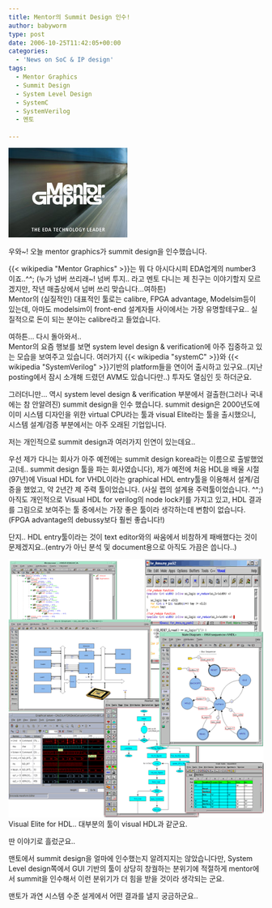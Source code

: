 ```yaml
---
title: Mentor의 Summit Design 인수!
author: babyworm
type: post
date: 2006-10-25T11:42:05+00:00
categories:
  - 'News on SoC & IP design'
tags:
  - Mentor Graphics
  - Summit Design
  - System Level Design
  - SystemC
  - SystemVerilog
  - 멘토

---
```

<img loading="lazy" decoding="async" src="featured_mentor.jpg" class="alignright">

우와~! 오늘 mentor graphics가 summit design을 인수했습니다.

{{< wikipedia "Mentor Graphics" >}}는 뭐 다 아시다시피 EDA업계의 number3 이죠..^^; (누가 넘버 쓰리래~! 넘버 투지.. 라고 멘토 다니는 제 친구는 이야기할지 모르겠지만, 작년 매출상에서 넘버 쓰리 맞습니다…여하튼)
<br>
Mentor의 (실질적인) 대표적인 툴로는 calibre, FPGA advantage, Modelsim등이 있는데, 아마도 modelsim이 front-end 설계자들 사이에서는 가장 유명할테구요.. 실질적으로 돈이 되는 분야는 calibre라고 들었습니다.

여하튼… 다시 돌아와서..
<br>
Mentor의 요즘 행보를 보면 system level design & verification에 아주 집중하고 있는 모습을 보여주고 있습니다.
여러가지 {{< wikipedia "systemC" >}}와 {{< wikipedia "SystemVerilog" >}}기반의 platform들을 연이어 출시하고 있구요..(지난 posting에서 잠시 소개해 드렸던 AVM도 있습니다만..) 투자도 열심인 듯 하더군요.

그러더니만… 역시 system level design & verification 부분에서 걸출한(그러나 국내에는 참 안알려진) summit design을 인수 했습니다.
summit design은 2000년도에 이미 시스템 디자인을 위한 virtual CPU라는 툴과 visual Elite라는 툴을 출시했으니, 시스템 설계/검증 부분에서는 아주 오래된 기업입니다.

저는 개인적으로 summit design과 여러가지 인연이 있는데요..

우선 제가 다니는 회사가 아주 예전에는 summit design korea라는 이름으로 출발했었고(네.. summit design 툴을 파는 회사였습니다), 제가 예전에 처음 HDL을 배울 시절(97년)에 Visual HDL for VHDL이라는 graphical HDL entry툴을 이용해서 설계/검증을 했었고, 약 2년간 제 주력 툴이었습니다. (사실 랩의 설계용 주력툴이었습니다. ^^;)
<br>
아직도 개인적으로 Visual HDL for verilog의 node lock키를 가지고 있고, HDL 결과를 그림으로 보여주는 툴 중에서는 가장 좋은 툴이라 생각하는데 변함이 없습니다. (FPGA advantage의 debussy보다 훨씬 좋습니다!)

단지.. HDL entry툴이라는 것이 text editor와의 싸움에서 비참하게 패배했다는 것이 문제겠지요..(entry가 아닌 분석 및 document용으로 아직도 가끔은 씁니다..)

<img src="visualHDL.gif">
<br>
Visual Elite for HDL.. 대부분의 툴이 visual HDL과 같군요.

딴 이야기로 흘렀군요..

맨토에서 summit design을 얼마에 인수했는지 알려지지는 않았습니다만, System Level design쪽에서 GUI 기반의 툴이 상당히 창궐하는 분위기에 적절하게 mentor에서 summit을 인수해서 이런 분위기가 더 힘을 받을 것이라 생각되는 군요.

맨토가 과연 시스템 수준 설게에서 어떤 결과를 낼지 궁금하군요..

